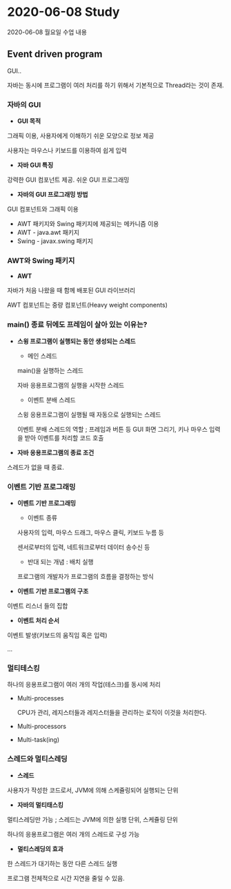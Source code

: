 # 2020-06-08 Study

2020-06-08 월요일 수업 내용  

## Event driven program

GUI..

자바는 동시에 프로그램이 여러 처리를 하기 위해서 기본적으로 Thread라는 것이 존재.

### 자바의 GUI

- **GUI 목적**

그래픽 이용, 사용자에게 이해하기 쉬운 모양으로 정보 제공  

사용자는 마우스나 키보드를 이용하여 쉽게 입력  

- **자바 GUI 특징**

강력한 GUI 컴포넌트 제공. 쉬운 GUI 프로그래밍  

- **자바의 GUI 프로그래밍 방법**

GUI 컴포넌트와 그래픽 이용

- AWT 패키지와 Swing 패키지에 제공되는 메카니즘 이용  
- AWT - java.awt 패키지
- Swing - javax.swing 패키지  

### AWT와 Swing 패키지  

- **AWT**

자바가 처음 나왔을 때 함께 배포된 GUI 라이브러리  

AWT 컴포넌트는 중량 컴포넌트(Heavy weight components)  

### main() 종료 뒤에도 프레임이 살아 있는 이유는?

- **스윙 프로그램이 실행되는 동안 생성되는 스레드**
    - 메인 스레드

    main()을 실행하는 스레드  

    자바 응용프로그램의 실행을 시작한 스레드  

    - 이벤트 분배 스레드

    스윙 응용프로그램이 실행될 때 자동으로 실행되는 스레드  
    
    이벤트 분배 스레드의 역할 ; 프레임과 버튼 등 GUI 화면 그리기, 키나 마우스 입력을 받아 이벤트를 처리할 코드 호출  

- **자바 응용프로그램의 종료 조건**

스레드가 없을 때 종료.  


### 이벤트 기반 프로그래밍

- **이벤트 기반 프로그래밍**

    - 이벤트 종류  

    사용자의 입력, 마우스 드래그, 마우스 클릭, 키보드 누름 등  

    센서로부터의 입력, 네트워크로부터 데이터 송수신  등

    - 반대 되는 개념 : 배치 실행  

    프로그램의 개발자가 프로그램의 흐름을 결정하는 방식  

- **이벤트 기반 프로그램의 구조**

이벤트 리스너 들의 집합  

- **이벤트 처리 순서**

이벤트 발생(키보드의 움직임 혹은 입력)

...

### 멀티테스킹

하나의 응용프로그램이 여러 개의 작업(테스크)를 동시에 처리

- Multi-processes

    CPU가 관리, 레지스터들과 레지스터들을 관리하는 로직이 이것을 처리한다.

- Multi-processors

- Multi-task(ing)

### 스레드와 멀티스레딩

- **스레드**

사용자가 작성한 코드로서, JVM에 의해 스케쥴링되어 실행되는 단위  

- **자바의 멀티태스킹**

멀티스레딩만 가능 ; 스레드는 JVM에 의한 실행 단위, 스케쥴링 단위  

하나의 응용프로그램은 여러 개의 스레드로 구성 가능

- **멀티스레딩의 효과**

한 스레드가 대기하는 동안 다른 스레드 실행  

프로그램 전체적으로 시간 지연을 줄일 수 있음.  


